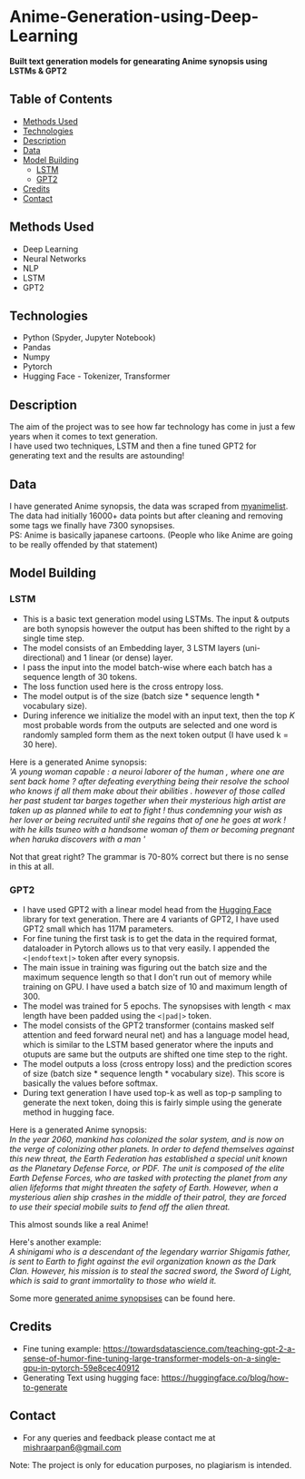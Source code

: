 # Anime-Generation-using-Deep-Learning
<b>Built text generation models for genearating Anime synopsis using LSTMs & GPT2</b>

## Table of Contents
  * [Methods Used](#methods-used)
  * [Technologies](#technologies)  
  * [Description](#description)
  * [Data](#data)
  * [Model Building](#model-building)
    * [LSTM](#lstm)
    * [GPT2](#gpt2)
  * [Credits](#credits)
  * [Contact](#contact)
  
  
## Methods Used
* Deep Learning
* Neural Networks
* NLP
* LSTM
* GPT2 

## Technologies
* Python (Spyder, Jupyter Notebook)
* Pandas
* Numpy
* Pytorch
* Hugging Face - Tokenizer, Transformer

## Description
The aim of the project was to see how far technology has come in just a few years when it comes to text generation. <br>
I have used two techniques, LSTM and then a fine tuned GPT2 for generating text and the results are astounding!<br>

## Data
I have generated Anime synopsis, the data was scraped from [myanimelist](imelist.net/anime.php). <br>
The data had initially 16000+ data points but after cleaning and removing some tags we finally have 7300 synopsises.<br>
PS: Anime is basically japanese cartoons. (People who like Anime are going to be really offended by that statement)<br>

## Model Building
### LSTM
* This is a basic text generation model using LSTMs. The input & outputs are both synopsis however the output has been shifted to the right by a single time step.<br>
* The model consists of an Embedding layer, 3 LSTM layers (uni-directional) and 1 linear (or dense) layer.
* I pass the input into the model batch-wise where each batch has a sequence length of 30 tokens.<br> 
* The loss function used here is the cross entropy loss. <br>
* The model output is of the size (batch size * sequence length * vocabulary size).
* During inference we initialize the model with an input text, then the top <i>K</i> most probable words from the outputs
are selected and one word is randomly sampled form them as the next token output (I have used k = 30 here).
 
 Here is a generated Anime synopsis:<br>
<i>'A young woman capable : a neuroi laborer of the human , where one are sent back home ? after defeating everything being their resolve the school who knows if all them make about their abilities . however of those called her past student tar barges together when their mysterious high artist are taken up as planned while to eat to fight ! thus condemning your wish as her lover or being recruited until she regains that of one he goes at work ! with he kills tsuneo with a handsome woman of them or becoming pregnant when haruka discovers with a man ' </i>

Not that great right? The grammar is 70-80% correct but there is no sense in this at all.

### GPT2
* I have used GPT2 with a linear model head from the [Hugging Face](https://huggingface.co/) library for text generation. There are 4 variants of GPT2, I have used GPT2 small which has 117M parameters.<br> 
* For fine tuning the first task is to get the data in the required format, dataloader in Pytorch allows us to that very easily. I appended the `<|endoftext|>` token after every synopsis. 
* The main issue in training was figuring out the batch size and the maximum sequence length so that I don't run out of memory while training on GPU. 
I have used a batch size of 10 and maximum length of 300. 
* The model was trained for 5 epochs. The synopsises with length < max length have been padded using the `<|pad|>` token.
* The model consists of the GPT2 transformer (contains masked self attention and feed forward neural net) and has a language model head, which is similar to the LSTM based 
generator where the inputs and otuputs are same but the outputs are shifted one time step to the right.
* The model outputs a loss (cross entropy loss) and the prediction scores of size (batch size * sequence length * vocabulary size). This score is basically the values before softmax.
* During text generation I have used top-k as well as top-p sampling to generate the next token, doing this is fairly simple using the generate method in hugging face.

Here is a generated Anime synopsis:<br>
<i>In the year 2060, mankind has colonized the solar system, and is now on the verge of colonizing other planets. In order to defend themselves against this new threat, the Earth Federation has established a special unit known as the Planetary Defense Force, or PDF. The unit is composed of the elite Earth Defense Forces, who are tasked with protecting the planet from any alien lifeforms that might threaten the safety of Earth. However, when a mysterious alien ship crashes in the middle of their patrol, they are forced to use their special mobile suits to fend off the alien threat. </i>

This almost sounds like a real Anime!<br>

Here's another example: <br>
<i> A shinigami who is a descendant of the legendary warrior Shigamis father, is sent to Earth to fight against the evil organization known as the Dark Clan. However, his mission is to steal the sacred sword, the Sword of Light, which is said to grant immortality to those who wield it. </i>

Some more [generated anime synopsises](https://github.com/Arpan-Mishra/Anime-Generation-using-Deep-Learning/blob/master/GPT2%20Generator/Generated%20Anime%20Examples.txt) can be found here.

## Credits
* Fine tuning example: https://towardsdatascience.com/teaching-gpt-2-a-sense-of-humor-fine-tuning-large-transformer-models-on-a-single-gpu-in-pytorch-59e8cec40912
* Generating Text using hugging face: https://huggingface.co/blog/how-to-generate

## Contact
* For any queries and feedback please contact me at mishraarpan6@gmail.com

Note: The project is only for education purposes, no plagiarism is intended.



 
 
 

